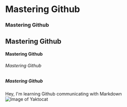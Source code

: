# Mastering Github #
### Mastering Github ###
## Mastering Github ##
#### Mastering Github ####
###### Mastering Github ######
##### Mastering Github #####
Hey, I'm learning Github communicating with Markdown
![Image of Yaktocat](https://octodex.github.com/images/yaktocat.png)
